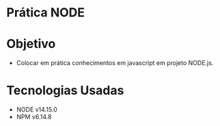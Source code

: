 # Prática NODE

# Objetivo
- Colocar em prática conhecimentos em javascript em projeto NODE.js.

# Tecnologias Usadas
- NODE v14.15.0
- NPM v6.14.8
